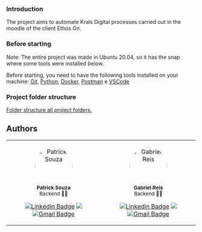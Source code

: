 ### Introduction
The project aims to automate Krals Digital processes carried out in the moodle of the client Ethos On.


### Before starting
Note: The entire project was made in Ubuntu 20.04, so it has the snap where some tools were installed below.

Before starting, you need to have the following tools installed on your machine:
[Git](https://git-scm.com), [Python](https://www.python.org), [Docker](https://snapcraft.io/docker), [Postman](https://snapcraft.io/postman) e [VSCode](https://snapcraft.io/code)

### Project folder structure
[Folder structure all project folders.](docs/structure.md)

## Authors
<table>
<tr>
<td align="center">
<p>
<a href="#">
 <img style="border-radius: 50%;" src="https://avatars3.githubusercontent.com/u/54851787?s=460&u=61b426b901b8fe02e12019b1fdb67bf0072d4f00&v=4" width="100px;" alt="Patrick Souza"/>
 <br />
 <sub><b>Patrick Souza</b></sub></a><a href="https://github.com/SouzaPatrick" title="Patrick Souza"></a>
 <br />
 <sub>Backend 👨‍💻</sub>
 <br />

[![Linkedin Badge](https://img.shields.io/badge/-Patrick-blue?style=flat-square&logo=Linkedin&logoColor=white&link=https://www.linkedin.com/in/patrick-felipe-323057150/)](https://www.linkedin.com/in/patrick-felipe-323057150/) 
[<img src = "https://img.shields.io/badge/@patrick.souza54-%23E4405F.svg?&style=flat-square&logo=instagram&logoColor=white">](https://www.instagram.com/patrick.souza54/)
[![Gmail Badge](https://img.shields.io/badge/-patrick@krals.digital-c14438?style=flat-square&logo=Gmail&logoColor=white&link=mailto:patrick@krals.digital)](mailto:patrick@krals.digital)
</p>
</td>
 <td align="center">
<p>
<a href="#">
 <img style="border-radius: 50%" src="https://avatars3.githubusercontent.com/u/89395144?s=460&u=61b426b901b8fe02e12019b1fdb67bf0072d4f00&v=4" width="100px;" alt="Gabriel Reis"/>
 <br />
 <sub><b>Gabriel Reis</b></sub></a><a href="https://github.com/gabrielreis35" title="Gabriel Reis"></a>
 <br />
 <sub>Backend 👨‍💻</sub>
<br/>

[![Linkedin Badge](https://img.shields.io/badge/-Gabriel-blue?style=flat-square&logo=Linkedin&logoColor=white&link=https://www.linkedin.com/in/gabriel-reis-330059150/)](https://www.linkedin.com/in/gabriel-reis-330059150/) 
[<img src = "https://img.shields.io/badge/@ogabrielreis35-%23E4405F.svg?&style=flat-square&logo=instagram&logoColor=white">](https://www.instagram.com/ogabrielreis35/)
[![Gmail Badge](https://img.shields.io/badge/-gabriel@krals.digital-c14438?style=flat-square&logo=Gmail&logoColor=white&link=mailto:gabriel@krals.digital)](mailto:gabriel@krals.digital)
</p>
</td>
  </tr>
</table>